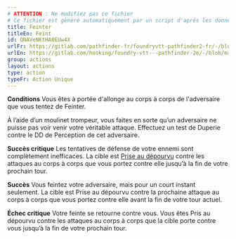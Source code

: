 ```yaml
---
# ATTENTION : Ne modifiez pas ce fichier
# Ce fichier est généré automatiquement par un script d'après les données du module Foundry VTT officiel et de sa traduction
title: Feinter
titleEn: Feint
id: QNAVeNKtHA0EUw4X
urlFr: https://gitlab.com/pathfinder-fr/foundryvtt-pathfinder2-fr/-/blob/master/data/actions/QNAVeNKtHA0EUw4X.htm
urlEn: https://gitlab.com/hooking/foundry-vtt---pathfinder-2e/-/blob/master/packs/data/actions.db/feint.json
group: actions
layout: actions
type: action
typeFr: Action Unique
---
```

**Conditions** Vous êtes à portée d'allonge au corps à corps de l'adversaire que vous tentez de Feinter.

À l’aide d’un moulinet trompeur, vous faites en sorte qu’un adversaire ne puisse pas voir venir votre véritable attaque. Effectuez un test de <span data-pf2-action="feint" data-pf2-glyph="A">Duperie contre le DD de Perception de cet adversaire.

**Succès critique** Les tentatives de défense de votre ennemi sont complètement inefficaces. La cible est [Prise au dépourvu](../etats/pris-au-dépourvu.md) contre les attaques au corps à corps que vous portez contre elle jusqu’à la fin de votre prochain tour.

**Succès** Vous feintez votre adversaire, mais pour un court instant seulement. La cible est Prise au dépourvu contre la prochaine attaque au corps à corps que vous portez contre elle avant la fin de votre tour actuel.

**Échec critique** Votre feinte se retourne contre vous. Vous êtes Pris au dépourvu contre les attaques au corps à corps que la cible porte contre vous jusqu’à la fin de votre prochain tour.
